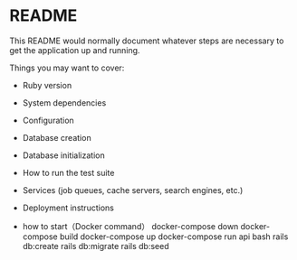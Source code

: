 # README

This README would normally document whatever steps are necessary to get the
application up and running.

Things you may want to cover:

* Ruby version

* System dependencies

* Configuration

* Database creation

* Database initialization

* How to run the test suite

* Services (job queues, cache servers, search engines, etc.)

* Deployment instructions

* how to start（Docker command）
docker-compose down
docker-compose build
docker-compose up
docker-compose run api bash
rails db:create
rails db:migrate
rails db:seed
